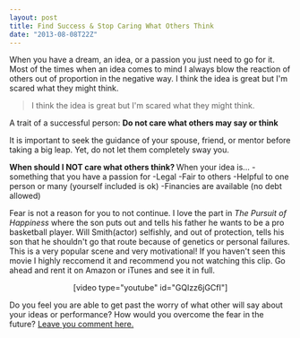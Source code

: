 ```yaml
---
layout: post
title: Find Success & Stop Caring What Others Think
date: "2013-08-08T22Z"
---
```


When you have a dream, an idea, or a passion you just need to go for it. Most of the times when an idea comes to mind I always blow the reaction of others out of proportion in the negative way. I think the idea is great but I'm scared what they might think.

<blockquote>I think the idea is great but I'm scared what they might think.</blockquote>
A trait of a successful person: <strong>Do not care what others may say or think</strong>

It is important to seek the guidance of your spouse, friend, or mentor before taking a big leap. Yet, do not let them completely sway you.

<strong>When should I NOT care what others think?
</strong>When your idea is...
-something that you have a passion for
-Legal
-Fair to others
-Helpful to one person or many (yourself included is ok)
-Financies are available (no debt allowed)

Fear is not a reason for you to not continue. I love the part in <em>The Pursuit of Happiness</em> where the son puts out and tells his father he wants to be a pro basketball player. Will Smith(actor) selfishly, and out of protection, tells his son that he shouldn't go that route because of genetics or personal failures. This is a very popular scene and very motivational! If you haven't seen this movie I highly reccomend it and recommend you not watching this clip. Go ahead and rent it on Amazon or iTunes and see it in full.<em>
</em>

<p style="text-align: center;">[video type="youtube" id="GQlzz6jGCfI"]</p>
<p style="text-align: left;">Do you feel you are able to get past the worry of what other will say about your ideas or performance? How would you overcome the fear in the future? <a href="#disqus_thread">Leave you comment here.</a></p>
